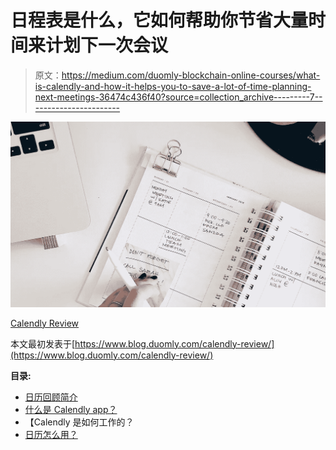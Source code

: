 # 日程表是什么，它如何帮助你节省大量时间来计划下一次会议

> 原文：<https://medium.com/duomly-blockchain-online-courses/what-is-calendly-and-how-it-helps-you-to-save-a-lot-of-time-planning-next-meetings-36474c436f40?source=collection_archive---------7----------------------->

![](img/fed1a19c11855b4b3e6a53ea00084aa7.png)

[Calendly Review](https://www.blog.duomly.com/calendly-review/)

本文最初发表于[https://www.blog.duomly.com/calendly-review/](https://www.blog.duomly.com/calendly-review/)

**目录:**

*   [日历回顾简介](https://www.blog.duomly.com/calendly-review/#intro-to-calendly-review)
*   [什么是 Calendly app？](https://www.blog.duomly.com/calendly-review/#what-is-the-calendly-app)
*   【Calendly 是如何工作的？
*   [日历怎么用？](https://www.blog.duomly.com/calendly-review/#how-to-use-calendly)
